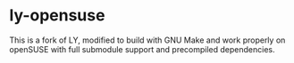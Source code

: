 # ly-opensuse
This is a fork of LY, modified to build with GNU Make and work properly on openSUSE with full submodule support and precompiled dependencies.
